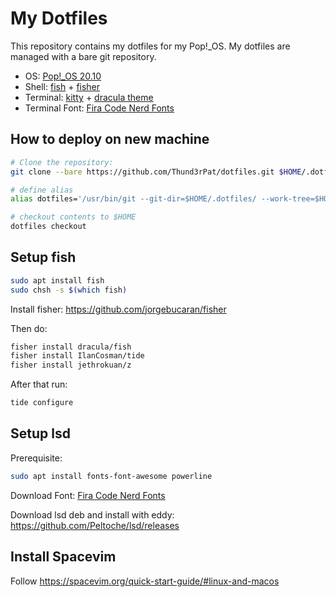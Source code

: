 # My Dotfiles

This repository contains my dotfiles for my Pop!_OS.
My dotfiles are managed with a bare git repository.

+ OS: [Pop!_OS 20.10](https://pop.system76.com/)
+ Shell: [fish](https://fishshell.com/) + [fisher](https://github.com/jorgebucaran/fisher)
+ Terminal: [kitty](https://github.com/kovidgoyal/kitty) + [dracula theme](https://github.com/dracula/kitty)
+ Terminal Font: [Fira Code Nerd Fonts](https://github.com/ryanoasis/nerd-fonts/tree/master/patched-fonts/FiraCode)

## How to deploy on new machine

```bash
# Clone the repository:
git clone --bare https://github.com/Thund3rPat/dotfiles.git $HOME/.dotfiles

# define alias
alias dotfiles='/usr/bin/git --git-dir=$HOME/.dotfiles/ --work-tree=$HOME'

# checkout contents to $HOME
dotfiles checkout
```

## Setup fish

```bash
sudo apt install fish
sudo chsh -s $(which fish)
```

Install fisher: https://github.com/jorgebucaran/fisher

Then do:
```bash
fisher install dracula/fish
fisher install IlanCosman/tide
fisher install jethrokuan/z
```

After that run:
```bash
tide configure
```

## Setup lsd
Prerequisite:
```bash
sudo apt install fonts-font-awesome powerline
```
Download Font: [Fira Code Nerd Fonts](https://github.com/ryanoasis/nerd-fonts/tree/master/patched-fonts/FiraCode)

Download lsd deb and install with eddy: https://github.com/Peltoche/lsd/releases


## Install Spacevim
Follow https://spacevim.org/quick-start-guide/#linux-and-macos
